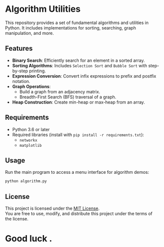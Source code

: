 # Algorithm Utilities

This repository provides a set of fundamental algorithms and utilities in Python. It includes implementations for sorting, searching, graph manipulation, and more.

## Features
- **Binary Search**: Efficiently search for an element in a sorted array.
- **Sorting Algorithms**: Includes `Selection Sort` and `Bubble Sort` with step-by-step printing.
- **Expression Conversion**: Convert infix expressions to prefix and postfix notation.
- **Graph Operations**:
  - Build a graph from an adjacency matrix.
  - Breadth-First Search (BFS) traversal of a graph.
- **Heap Construction**: Create min-heap or max-heap from an array.

## Requirements
- Python 3.6 or later
- Required libraries (install with `pip install -r requirements.txt`):
  - `networkx`
  - `matplotlib`

## Usage
Run the main program to access a menu interface for algorithm demos:
```bash
python algorithm.py
```

## License

This project is licensed under the [MIT License](LICENSE).  
You are free to use, modify, and distribute this project under the terms of the license.

# Good luck . 
